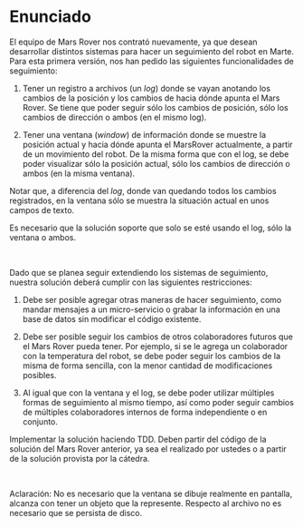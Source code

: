 # Enunciado

El equipo de Mars Rover nos contrató nuevamente, ya que desean desarrollar distintos sistemas para hacer un seguimiento del robot en Marte. Para esta primera versión, nos han pedido las siguientes funcionalidades de seguimiento:

1. Tener un registro a archivos (un _log_) donde se vayan anotando los cambios de la posición y los cambios de hacia dónde apunta el Mars Rover. Se tiene que poder seguir sólo los cambios de posición, sólo los cambios de dirección o ambos (en el mismo log).

2. Tener una ventana (_window_) de información donde se muestre la posición actual y hacia dónde apunta el MarsRover actualmente, a partir de un movimiento del robot. De la misma forma que con el log, se debe poder visualizar sólo la posición actual, sólo los cambios de dirección o ambos (en la misma ventana).

Notar que, a diferencia del _log_, donde van quedando todos los cambios registrados, en la ventana sólo se muestra la situación actual en unos campos de texto.


Es necesario que la solución soporte que solo se esté usando el log, sólo la ventana o ambos.

<br>

Dado que se planea seguir extendiendo los sistemas de seguimiento, nuestra solución deberá cumplir con las siguientes restricciones:

1. Debe ser posible agregar otras maneras de hacer seguimiento, como mandar mensajes a un micro-servicio o grabar la información en una base de datos sin modificar el código existente.

2. Debe ser posible seguir los cambios de otros colaboradores futuros que el Mars Rover pueda tener. Por ejemplo, si se le agrega un colaborador con la temperatura del robot, se debe poder seguir los cambios de la misma de forma sencilla, con la menor cantidad de modificaciones posibles.

3. Al igual que con la ventana y el log, se debe poder utilizar múltiples formas de seguimiento al mismo tiempo, así como poder seguir cambios de múltiples colaboradores internos de forma independiente o en conjunto.

Implementar la solución haciendo TDD. Deben partir del código de la solución del Mars Rover anterior, ya sea el realizado por ustedes o a partir de la solución provista por la cátedra.

<br>

Aclaración: No es necesario que la ventana se dibuje realmente en pantalla, alcanza con tener un objeto que la represente. Respecto al archivo no es necesario que se persista de disco.